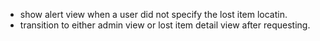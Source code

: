 * show alert view when a user did not specify the lost item locatin.
* transition to either admin view or lost item detail view after requesting.

